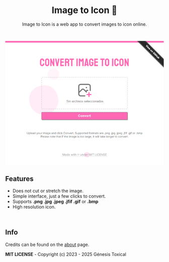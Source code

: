 <h1 align="center">Image to Icon 🫧</h1>
<p align="center">Image to Icon is a web app to convert images to icon online.</p>
<br/>
<p align="center">
<a href="#"><img src="assets/Image-to-Icon.png"/></a>
</p>

## Features
- Does not cut or stretch the image.
- Simple interface, just a few clicks to convert.
- Supports **.png .jpg .jpeg .jfif .gif** or **.bmp**
- High resolution icon.

<br/>

## Info
Credits can be found on the [about](https://genesistoxical.github.io/webapp/about.html) page.

**MIT LICENSE** - Copyright (c) 2023 - 2025 Génesis Toxical
